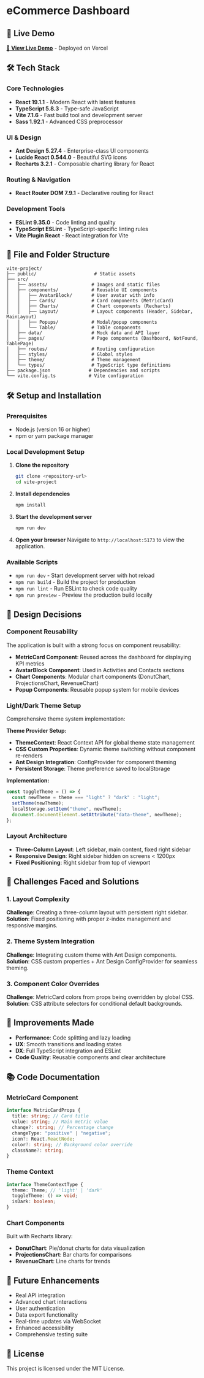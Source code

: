 # eCommerce Dashboard

## 🚀 Live Demo

**<a href="https://dashboard-paymen.vercel.app/dashboard" target="_blank">🌟 View Live Demo</a>** - Deployed on Vercel

## 🛠 Tech Stack

### Core Technologies

- **React 19.1.1** - Modern React with latest features
- **TypeScript 5.8.3** - Type-safe JavaScript
- **Vite 7.1.6** - Fast build tool and development server
- **Sass 1.92.1** - Advanced CSS preprocessor

### UI & Design

- **Ant Design 5.27.4** - Enterprise-class UI components
- **Lucide React 0.544.0** - Beautiful SVG icons
- **Recharts 3.2.1** - Composable charting library for React

### Routing & Navigation

- **React Router DOM 7.9.1** - Declarative routing for React

### Development Tools

- **ESLint 9.35.0** - Code linting and quality
- **TypeScript ESLint** - TypeScript-specific linting rules
- **Vite Plugin React** - React integration for Vite

## 📁 File and Folder Structure

```
vite-project/
├── public/                     # Static assets
├── src/
│   ├── assets/                # Images and static files
│   ├── components/            # Reusable UI components
│   │   ├── AvatarBlock/       # User avatar with info
│   │   ├── Cards/             # Card components (MetricCard)
│   │   ├── Charts/            # Chart components (Recharts)
│   │   ├── Layout/            # Layout components (Header, Sidebar, MainLayout)
│   │   ├── Popups/            # Modal/popup components
│   │   └── Table/             # Table components
│   ├── data/                  # Mock data and API layer
│   ├── pages/                 # Page components (Dashboard, NotFound, TablePage)
│   ├── routes/                # Routing configuration
│   ├── styles/                # Global styles
│   ├── theme/                 # Theme management
│   └── types/                 # TypeScript type definitions
├── package.json              # Dependencies and scripts
└── vite.config.ts            # Vite configuration
```

## 🛠️ Setup and Installation

### Prerequisites

- Node.js (version 16 or higher)
- npm or yarn package manager

### Local Development Setup

1. **Clone the repository**

   ```bash
   git clone <repository-url>
   cd vite-project
   ```

2. **Install dependencies**

   ```bash
   npm install
   ```

3. **Start the development server**

   ```bash
   npm run dev
   ```

4. **Open your browser**
   Navigate to `http://localhost:5173` to view the application.

### Available Scripts

- `npm run dev` - Start development server with hot reload
- `npm run build` - Build the project for production
- `npm run lint` - Run ESLint to check code quality
- `npm run preview` - Preview the production build locally

## 🎨 Design Decisions

### Component Reusability

The application is built with a strong focus on component reusability:

- **MetricCard Component**: Reused across the dashboard for displaying KPI metrics
- **AvatarBlock Component**: Used in Activities and Contacts sections
- **Chart Components**: Modular chart components (DonutChart, ProjectionsChart, RevenueChart)
- **Popup Components**: Reusable popup system for mobile devices

### Light/Dark Theme Setup

Comprehensive theme system implementation:

**Theme Provider Setup:**

- **ThemeContext**: React Context API for global theme state management
- **CSS Custom Properties**: Dynamic theme switching without component re-renders
- **Ant Design Integration**: ConfigProvider for component theming
- **Persistent Storage**: Theme preference saved to localStorage

**Implementation:**

```typescript
const toggleTheme = () => {
  const newTheme = theme === "light" ? "dark" : "light";
  setTheme(newTheme);
  localStorage.setItem("theme", newTheme);
  document.documentElement.setAttribute("data-theme", newTheme);
};
```

### Layout Architecture

- **Three-Column Layout**: Left sidebar, main content, fixed right sidebar
- **Responsive Design**: Right sidebar hidden on screens < 1200px
- **Fixed Positioning**: Right sidebar from top of viewport

## 🚧 Challenges Faced and Solutions

### 1. Layout Complexity

**Challenge**: Creating a three-column layout with persistent right sidebar.
**Solution**: Fixed positioning with proper z-index management and responsive margins.

### 2. Theme System Integration

**Challenge**: Integrating custom theme with Ant Design components.
**Solution**: CSS custom properties + Ant Design ConfigProvider for seamless theming.

### 3. Component Color Overrides

**Challenge**: MetricCard colors from props being overridden by global CSS.
**Solution**: CSS attribute selectors for conditional default backgrounds.

## 🔄 Improvements Made

- **Performance**: Code splitting and lazy loading
- **UX**: Smooth transitions and loading states
- **DX**: Full TypeScript integration and ESLint
- **Code Quality**: Reusable components and clear architecture

## 📚 Code Documentation

### MetricCard Component

```typescript
interface MetricCardProps {
  title: string; // Card title
  value: string; // Main metric value
  change?: string; // Percentage change
  changeType: "positive" | "negative";
  icon?: React.ReactNode;
  color?: string; // Background color override
  className?: string;
}
```

### Theme Context

```typescript
interface ThemeContextType {
  theme: Theme; // 'light' | 'dark'
  toggleTheme: () => void;
  isDark: boolean;
}
```

### Chart Components

Built with Recharts library:

- **DonutChart**: Pie/donut charts for data visualization
- **ProjectionsChart**: Bar charts for comparisons
- **RevenueChart**: Line charts for trends

## 🚀 Future Enhancements

- Real API integration
- Advanced chart interactions
- User authentication
- Data export functionality
- Real-time updates via WebSocket
- Enhanced accessibility
- Comprehensive testing suite

## 📄 License

This project is licensed under the MIT License.
